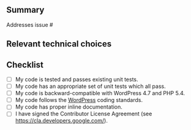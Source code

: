 ## Summary

<!-- Please reference the issue this PR addresses. -->
Addresses issue #

## Relevant technical choices

<!-- Please describe your changes. -->

## Checklist

- [ ] My code is tested and passes existing unit tests.
- [ ] My code has an appropriate set of unit tests which all pass.
- [ ] My code is backward-compatible with WordPress 4.7 and PHP 5.4.
- [ ] My code follows the [WordPress](https://make.wordpress.org/core/handbook/best-practices/coding-standards/) coding standards.
- [ ] My code has proper inline documentation.
- [ ] I have signed the Contributor License Agreement (see <https://cla.developers.google.com/>).
